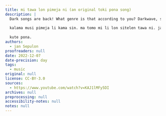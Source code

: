 ```yaml
---
title: mi tawa lon pimeja ni (an original toki pona song)
description: |
  Dark songs are back! What genre is that according to you? Darkwave, synthpop/synthwave?
  
  kalama musi pimeja li kama sin. ma tomo mi li lon sitelen tawa ni. jan lawa li wile awen e wawa la, ona li weka e ilo suno lon tenpo pimeja. sina ken lukin e weka suno lon pini pi sitelen tawa ni.
  
  kute pona.
authors:
  - jan Sepulon
proofreaders: null
date: 2022-12-07
date-precision: day
tags:
  - music
original: null
license: CC-BY-3.0
sources:
  - https://www.youtube.com/watch?v=KAJ1lMFy5DI
archives: null
preprocessing: null
accessibility-notes: null
notes: null
---
```


